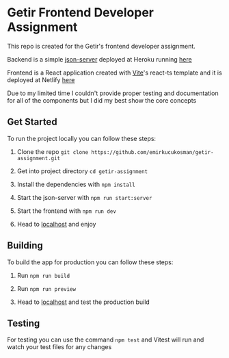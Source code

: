 # Getir Frontend Developer Assignment

This repo is created for the Getir's frontend developer assignment.

Backend is a simple [json-server](https://github.com/typicode/json-server) deployed at Heroku running [here](https://emir-getir-assignment.herokuapp.com)

Frontend is a React application created with [Vite](https://vitejs.dev/)'s react-ts template and it is deployed at Netlify [here](https://calm-truffle-58e58c.netlify.app/)

Due to my limited time I couldn't provide proper testing and documentation for all of the components but I did my best show the core concepts

## Get Started

To run the project locally you can follow these steps:

1. Clone the repo
   `git clone https://github.com/emirkucukosman/getir-assignment.git`

2. Get into project directory `cd getir-assignment`

3. Install the dependencies with `npm install`

4. Start the json-server with `npm run start:server`

5. Start the frontend with `npm run dev`

6. Head to [localhost](http://localhost:3000) and enjoy

## Building

To build the app for production you can follow these steps:

1. Run `npm run build`

2. Run `npm run preview`

3. Head to [localhost](http://localhost:3000) and test the production build

## Testing

For testing you can use the command `npm test` and Vitest will run and watch your test files for any changes
